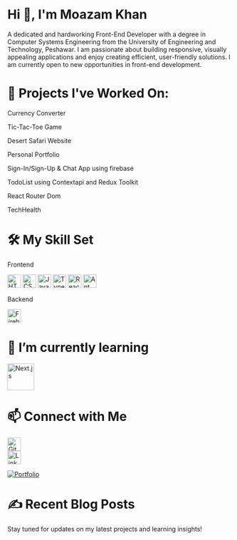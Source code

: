 # Hi 👋, I'm Moazam Khan

A dedicated and hardworking Front-End Developer with a degree in Computer Systems Engineering from the University of Engineering and Technology, Peshawar.
I am passionate about building responsive, visually appealing applications and enjoy creating efficient, user-friendly solutions. I am currently open to new opportunities in front-end development.

 

# 🔭 Projects I've Worked On:

Currency Converter

Tic-Tac-Toe Game

Desert Safari Website

Personal Portfolio

Sign-In/Sign-Up & Chat App using firebase

TodoList using Contextapi and Redux Toolkit

React Router Dom

TechHealth

# 🛠️ My Skill Set

Frontend

<img src="https://img.shields.io/badge/HTML5-E34F26?style=for-the-badge&logo=html5&logoColor=white" alt="HTML5" height="30"/> 

<img src="https://img.shields.io/badge/CSS3-1572B6?style=for-the-badge&logo=css3&logoColor=white" alt="CSS3" height="30"/>

<img src="https://img.shields.io/badge/JavaScript-F7DF1E?style=for-the-badge&logo=javascript&logoColor=black" alt="JavaScript" height="30"/>

<img src="https://img.shields.io/badge/TypeScript-3178C6?style=for-the-badge&logo=typescript&logoColor=white" alt="TypeScript" height="30"/> 

<img src="https://img.shields.io/badge/React-61DAFB?style=for-the-badge&logo=react&logoColor=black" alt="React" height="30"/> 

<img src="https://img.shields.io/badge/Ant_Design-0170FE?style=for-the-badge&logo=ant-design&logoColor=white" alt="Ant Design" height="30"/>

Backend

<img src="https://img.shields.io/badge/Firebase-FFCA28?style=for-the-badge&logo=firebase&logoColor=black" alt="Firebase" height="30"/>

# 🌱 I’m currently learning


<img src="https://img.shields.io/badge/Next.js-000000?style=for-the-badge&logo=nextdotjs&logoColor=white" alt="Next.js" height="60"/>

# 📫 Connect with Me

<a href="https://github.com/Moazam-khan" target="_blank"> <img src="https://img.shields.io/badge/GitHub-181717?style=for-the-badge&logo=github&logoColor=white" alt="GitHub" height="30"/>  </a><br/> 
<a href="https://linkedin.com/in/moazam-khan" target="_blank"> <img src="https://img.shields.io/badge/LinkedIn-0077B5?style=for-the-badge&logo=linkedin&logoColor=white" alt="LinkedIn" height="30"/> </a><br/>

[![Portfolio](https://img.shields.io/badge/Portfolio-4EA94B?style=for-the-badge&logo=internet-explorer&logoColor=white)](https://engineer-moazam.netlify.app)
                                                           

# ✍️ Recent Blog Posts
Stay tuned for updates on my latest projects and learning insights!
